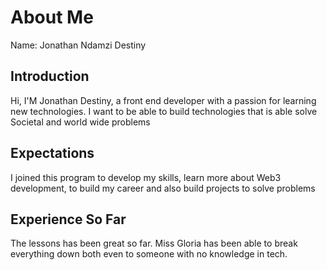# About Me

Name: Jonathan Ndamzi Destiny

## Introduction
Hi, I'M Jonathan Destiny, a front end developer with a passion for learning new technologies. I want to be able to build technologies that is able solve Societal and world wide problems 

## Expectations
I joined this program to develop my skills, learn more about Web3 development, to build my career and also build projects to solve problems 

## Experience So Far
The lessons has been great so far. Miss Gloria has been able to break everything down both even to someone with no knowledge in tech.